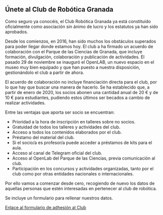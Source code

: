 ## Únete al Club de Robótica Granada ##

Como seguro ya conocéis, el Club Robótica Granada ya está constituido oficialmente como asociación sin ánimo de lucro y los estatutos ya han sido aprobados.

Desde los comienzos, en 2016, han sido muchos los obstáculos superados para poder llegar donde estamos hoy.
El club a ha firmado un acuerdo de colaboración con el Parque de las Ciencias de Granada, que incluye formación, divulgación, colaboración y publicación de actividades. El pasado 29 de noviembre se inauguró el OpenLAB, un nuevo espacio en el museo muy bien equipado y que han puesto a nuestra disposición, gestionándolo el club a partir de ahora.

El acuerdo de colaboración no incluye financiación directa para el club, por lo que hay que buscar una manera de hacerlo.
Se ha establecido que, a partir de enero de 2020, los socios abonen una cantidad anual de 20 € y de 10 € para estudiantes, pudiendo estos últimos ser becados a cambio de realizar actividades.

Entre las ventajas que aporta ser socio se encuentran:

- Prioridad a la hora de inscripción en talleres sobre no socios.
- Gratuidad de todos los talleres y actividades del club.
- Acceso a todos los contenidos elaborados por el club.
- Préstamo del material del club.
- Si el socio/a es profesor/a puede acceder a préstamos de kits para el aula.
- Acceso al canal de Telegram oficial del club.
- Acceso al OpenLab del Parque de las Ciencias, previa comunicación al club.
- Participación en los concursos y actividades organizadas, tanto por el club como por otras entidades nacionales o internacionales.

Por ello vamos a comenzar desde cero, recogiendo de nuevo los datos de aquellas personas que estén interesadas en pertenecer al club de robótica.

Se incluye un formulario para rellenar nuestros datos.

[Enlace al formulario de adhesión al Club](https://forms.gle/gf2M5tTQLbmZZ13A8)

